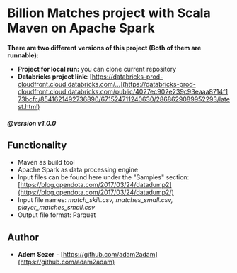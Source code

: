 
#  Billion Matches project with Scala Maven on Apache Spark

**There are two different versions of this project (Both of them are runnable):**

* **Project for local run:** you can clone current repository  
* **Databricks project link:**  [https://databricks-prod-cloudfront.cloud.databricks.com/...](https://databricks-prod-cloudfront.cloud.databricks.com/public/4027ec902e239c93eaaa8714f173bcfc/8541621492736890/671524711240630/2868629089952293/latest.html)

##### @version v1.0.0

## Functionality

-	Maven as build tool
-	Apache Spark as data processing engine
-	Input files can be found here under the "Samples" section: [https://blog.opendota.com/2017/03/24/datadump2](https://blog.opendota.com/2017/03/24/datadump2/)
-	Input file names: *match_skill.csv, matches_small.csv, player_matches_small.csv*
-	Output file format: Parquet

## Author

* **Adem Sezer** - [https://github.com/adam2adam](https://github.com/adam2adam)

